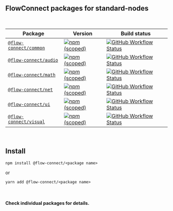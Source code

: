 ## FlowConnect packages for standard-nodes

<br/>

| Package | Version | Build status |
| ------- | ------- | ------------ |
| [`@flow-connect/common`](/packages/common) | [<img alt="npm (scoped)" src="https://img.shields.io/npm/v/@flow-connect/common?style=flat-square" />](https://www.npmjs.com/package/@flow-connect/common) | [<img alt="GitHub Workflow Status" src="https://img.shields.io/github/actions/workflow/status/saurabh-prosoft/flow-connect-standard-nodes/common.yml?branch=main&style=flat-square" />](https://github.com/saurabh-prosoft/flow-connect-standard-nodes/actions/workflows/common.yml) |
| [`@flow-connect/audio`](/packages/audio) | [<img alt="npm (scoped)" src="https://img.shields.io/npm/v/@flow-connect/audio?style=flat-square" />](https://www.npmjs.com/package/@flow-connect/audio) | [<img alt="GitHub Workflow Status" src="https://img.shields.io/github/actions/workflow/status/saurabh-prosoft/flow-connect-standard-nodes/audio.yml?branch=main&style=flat-square" />](https://github.com/saurabh-prosoft/flow-connect-standard-nodes/actions/workflows/audio.yml) |
| [`@flow-connect/math`](/packages/math) | [<img alt="npm (scoped)" src="https://img.shields.io/npm/v/@flow-connect/math?style=flat-square" />](https://www.npmjs.com/package/@flow-connect/math) | [<img alt="GitHub Workflow Status" src="https://img.shields.io/github/actions/workflow/status/saurabh-prosoft/flow-connect-standard-nodes/math.yml?branch=main&style=flat-square" />](https://github.com/saurabh-prosoft/flow-connect-standard-nodes/actions/workflows/math.yml) |
| [`@flow-connect/net`](/packages/net) | [<img alt="npm (scoped)" src="https://img.shields.io/npm/v/@flow-connect/net?style=flat-square" />](https://www.npmjs.com/package/@flow-connect/net) | [<img alt="GitHub Workflow Status" src="https://img.shields.io/github/actions/workflow/status/saurabh-prosoft/flow-connect-standard-nodes/net.yml?branch=main&style=flat-square" />](https://github.com/saurabh-prosoft/flow-connect-standard-nodes/actions/workflows/net.yml) |
| [`@flow-connect/ui`](/packages/ui) | [<img alt="npm (scoped)" src="https://img.shields.io/npm/v/@flow-connect/ui?style=flat-square" />](https://www.npmjs.com/package/@flow-connect/ui) | [<img alt="GitHub Workflow Status" src="https://img.shields.io/github/actions/workflow/status/saurabh-prosoft/flow-connect-standard-nodes/ui.yml?branch=main&style=flat-square" />](https://github.com/saurabh-prosoft/flow-connect-standard-nodes/actions/workflows/ui.yml) |
| [`@flow-connect/visual`](/packages/visual) | [<img alt="npm (scoped)" src="https://img.shields.io/npm/v/@flow-connect/visual?style=flat-square" />](https://www.npmjs.com/package/@flow-connect/visual) | [<img alt="GitHub Workflow Status" src="https://img.shields.io/github/actions/workflow/status/saurabh-prosoft/flow-connect-standard-nodes/visual.yml?barnch=main&style=flat-square" />](https://github.com/saurabh-prosoft/flow-connect-standard-nodes/actions/workflows/visual.yml) |

<br/>

## Install

```shell
npm install @flow-connect/<package name>
```
or
```shell
yarn add @flow-connect/<package name>
```

<br/>

#### Check individual packages for details.
